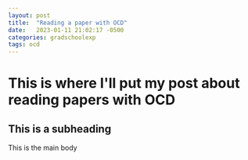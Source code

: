 ```yaml
---
layout: post
title:  "Reading a paper with OCD"
date:   2023-01-11 21:02:17 -0500
categories: gradschoolexp
tags: ocd
---
```



# This is where I'll put my post about reading papers with OCD


## This is a subheading


This is the main body